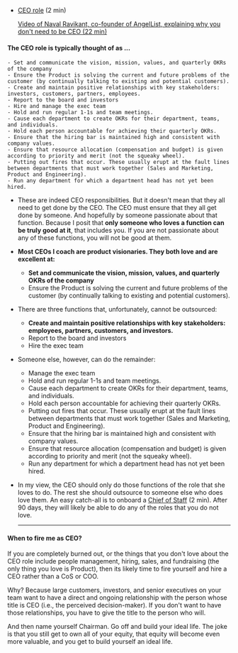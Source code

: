 - [CEO role](https://docs.google.com/document/d/1yJhwYFf6Af0h8_xMDuKeW8d6ZomthidraqpXHI9RKRw/edit) (2 min)
  
  [Video of Naval Ravikant, co-founder of AngelList, explaining why you don't need to be CEO (22 min)](https://www.youtube.com/watch?v=WJuQLzr6PJQ)
#### The CEO role is typically thought of as ...
	- Set and communicate the vision, mission, values, and quarterly OKRs of the company
	- Ensure the Product is solving the current and future problems of the customer (by continually talking to existing and potential customers).
	- Create and maintain positive relationships with key stakeholders: investors, customers, partners, employees.
	- Report to the board and investors
	- Hire and manage the exec team
	- Hold and run regular 1-1s and team meetings.
	- Cause each department to create OKRs for their department, teams, and individuals.
	- Hold each person accountable for achieving their quarterly OKRs.
	- Ensure that the hiring bar is maintained high and consistent with company values.
	- Ensure that resource allocation (compensation and budget) is given according to priority and merit (not the squeaky wheel).
	- Putting out fires that occur. These usually erupt at the fault lines between departments that must work together (Sales and Marketing, Product and Engineering).
	- Run any department for which a department head has not yet been hired.
- These are indeed CEO responsibilities. But it doesn't mean that they all need to get done by the CEO. The CEO must ensure that they all get done by someone. And hopefully by someone passionate about that function. Because I posit that **only someone who loves a function can be truly good at it**, that includes you. If you are not passionate about any of these functions, you will not be good at them.
- **Most CEOs I coach are product visionaries. They both love and are excellent at:**
	- **Set and communicate the vision, mission, values, and quarterly OKRs of the company**
	- Ensure the Product is solving the current and future problems of the customer (by continually talking to existing and potential customers).
- There are three functions that, unfortunately, cannot be outsourced:
	- **Create and maintain positive relationships with key stakeholders: employees, partners, customers, and investors.**
	- Report to the board and investors
	- Hire the exec team
- Someone else, however, can do the remainder:
	- Manage the exec team
	- Hold and run regular 1-1s and team meetings.
	- Cause each department to create OKRs for their department, teams, and individuals.
	- Hold each person accountable for achieving their quarterly OKRs.
	- Putting out fires that occur. These usually erupt at the fault lines between departments that must work together (Sales and Marketing, Product and Engineering).
	- Ensure that the hiring bar is maintained high and consistent with company values.
	- Ensure that resource allocation (compensation and budget) is given according to priority and merit (not the squeaky wheel).
	- Run any department for which a department head has not yet been hired.
- In my view, the CEO should only do those functions of the role that she loves to do. The rest she should outsource to someone else who does love them. An easy catch-all is to onboard a [Chief of Staff](https://docs.google.com/document/d/1-tcubUwvktoV-Ou3bB6ynk2LLwNzdT3D_p_ILreyR_A/edit) (2 min). After 90 days, they will likely be able to do any of the roles that you do not love.
  
  ---
#### When to fire me as CEO?

If you are completely burned out, or the things that you don't love about the CEO role include people management, hiring, sales, and fundraising (the only thing you love is Product), then its likely time to fire yourself and hire a CEO rather than a CoS or COO. 

Why? Because large customers, investors, and senior executives on your team want to have a direct and ongoing relationship with the person whose title is CEO (i.e., the perceived decision-maker). If you don't want to have those relationships, you have to give the title to the person who will. 

And then name yourself Chairman. Go off and build your ideal life. The joke is that you still get to own all of your equity, that equity will become even more valuable, and you get to build yourself an ideal life.